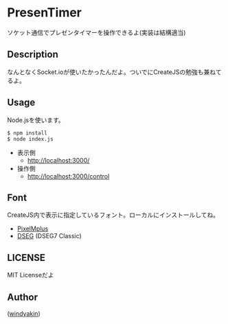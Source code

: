 # PresenTimer

ソケット通信でプレゼンタイマーを操作できるよ(実装は結構適当)

## Description

なんとなくSocket.ioが使いたかったんだよ。ついでにCreateJSの勉強も兼ねてるよ。

## Usage

Node.jsを使います。

```
$ npm install
$ node index.js
```

 * 表示側
    * [http://localhost:3000/](http://localhost:3000/)
 * 操作側
    * [http://localhost:3000/control](http://localhost:3000/control)

## Font

CreateJS内で表示に指定しているフォント。ローカルにインストールしてね。

 * [PixelMplus](http://itouhiro.hatenablog.com/entry/20130602/font)
 * [DSEG](http://www.keshikan.net/fonts.html) (DSEG7 Classic)

## LICENSE
MIT Licenseだよ

## Author
([windyakin](http://windyakin.net))